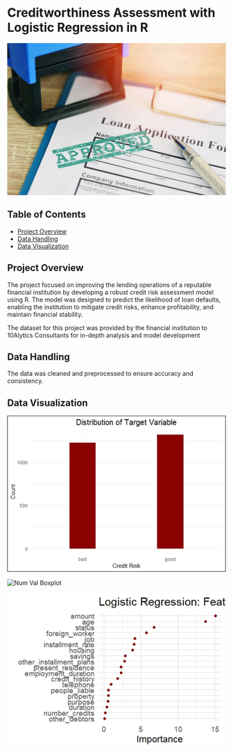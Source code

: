 # Creditworthiness Assessment with Logistic Regression in R

![loan](loan.jpg)

## Table of Contents
- [Project Overview](#project-overview)
- [Data Handling](#data-handling)
- [Data Visualization](#Data-Visualization)

## Project Overview
The project focused on improving the lending operations of a reputable financial institution by developing a robust credit risk assessment model using R. 
The model was designed to predict the likelihood of loan defaults, enabling the institution to mitigate credit risks, enhance profitability, and 
maintain financial stability.

The dataset for this project was provided by the financial institution to 10Alytics Consultants for in-depth analysis and model development


## Data Handling
The data was cleaned and preprocessed to ensure accuracy and consistency.  


## Data Visualization

![Target Distribution](Target_Distribution.jpeg)

![Num Val Boxplot](Num_Val_Boxplot.jpeg)

![Feature Importance](Feature_Importance.jpeg)
